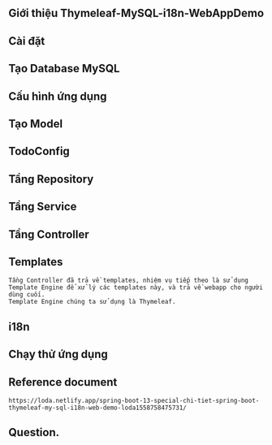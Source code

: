 ## Giới thiệu Thymeleaf-MySQL-i18n-WebAppDemo

## Cài đặt

## Tạo Database MySQL

## Cấu hình ứng dụng

## Tạo Model


## TodoConfig


## Tầng Repository


## Tầng Service


## Tầng Controller


## Templates
    Tầng Controller đã trả về templates, nhiệm vụ tiếp theo là sử dụng Template Engine để xử lý các templates này, và trả về webapp cho người dùng cuối.
    Template Engine chúng ta sử dụng là Thymeleaf.

## i18n


## Chạy thử ứng dụng



## Reference document
    https://loda.netlify.app/spring-boot-13-special-chi-tiet-spring-boot-thymeleaf-my-sql-i18n-web-demo-loda1558758475731/


## Question.


